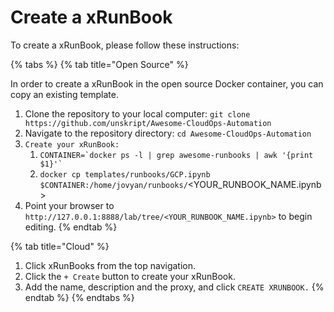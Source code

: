 # Create a xRunBook

To create a xRunBook, please follow these instructions:



{% tabs %}
{% tab title="Open Source" %}


In order to create a xRunBook in the open source Docker container, you can copy an existing template.

1. Clone the repository to your local computer: `git clone https://github.com/unskript/Awesome-CloudOps-Automation`
2. Navigate to the repository directory: `cd Awesome-CloudOps-Automation`
3. `Create your xRunBook:`
   1. `` CONTAINER=`docker ps -l | grep awesome-runbooks | awk '{print $1}'` ``
   2. `docker cp templates/runbooks/GCP.ipynb $CONTAINER:/home/jovyan/runbooks/`\<YOUR\_RUNBOOK\_NAME.ipynb>
4. Point your browser to `http://127.0.0.1:8888/lab/tree/<YOUR_RUNBOOK_NAME.ipynb>` to begin editing.
{% endtab %}

{% tab title="Cloud" %}
1. Click xRunBooks from the top navigation.
2. Click the `+ Create` button to create your xRunBook.
3. Add the name, description and the proxy, and click `CREATE XRUNBOOK.`
{% endtab %}
{% endtabs %}
